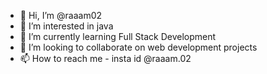 - 👋 Hi, I’m @raaam02
- 👀 I’m interested in java
- 🌱 I’m currently learning Full Stack Development
- 💞️ I’m looking to collaborate on web development projects
- 📫 How to reach me - insta id @raaam.02

<!---
raaam02/raaam02 is a ✨ special ✨ repository because its `README.md` (this file) appears on your GitHub profile.
You can click the Preview link to take a look at your changes.
--->
